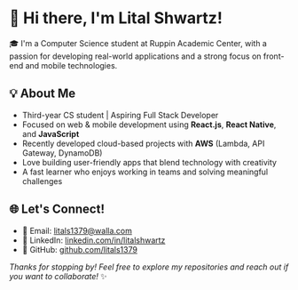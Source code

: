 # 👋 Hi there, I'm Lital Shwartz!

🎓 I'm a Computer Science student at Ruppin Academic Center, with a passion for developing real-world applications and a strong focus on front-end and mobile technologies.

## 💡 About Me

-  Third-year CS student | Aspiring Full Stack Developer
-  Focused on web & mobile development using **React.js**, **React Native**, and **JavaScript**
-  Recently developed cloud-based projects with **AWS** (Lambda, API Gateway, DynamoDB)
-  Love building user-friendly apps that blend technology with creativity
-  A fast learner who enjoys working in teams and solving meaningful challenges

## 🌐 Let's Connect!

- 📧 Email: [litals1379@walla.com](mailto:litals1379@walla.com)
- 🔗 LinkedIn: [linkedin.com/in/litalshwartz](https://linkedin.com/in/litalshwartz)  
- 🌟 GitHub: [github.com/litals1379](https://github.com/litals1379)

_Thanks for stopping by! Feel free to explore my repositories and reach out if you want to collaborate!_ ✨

